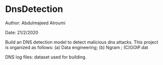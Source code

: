 # DnsDetection

Author: Abdulmajeed Alroumi

Date: 21/2/2020

Build an DNS detection model to detect malicious dns attacks. This project is organized as follows: (a) Data engineering; (b) Ngram ; (C)GOIP.dat

DNS log files: dataset used for building.
